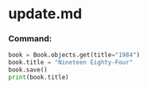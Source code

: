 # update.md

### Command:
```python
book = Book.objects.get(title="1984")
book.title = "Nineteen Eighty-Four"
book.save()
print(book.title)

